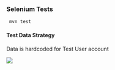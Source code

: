 ### Selenium Tests
     mvn test
     
#### Test Data Strategy
    
  Data is hardcoded for Test User account
     
![](selenium-junit5.gif)
